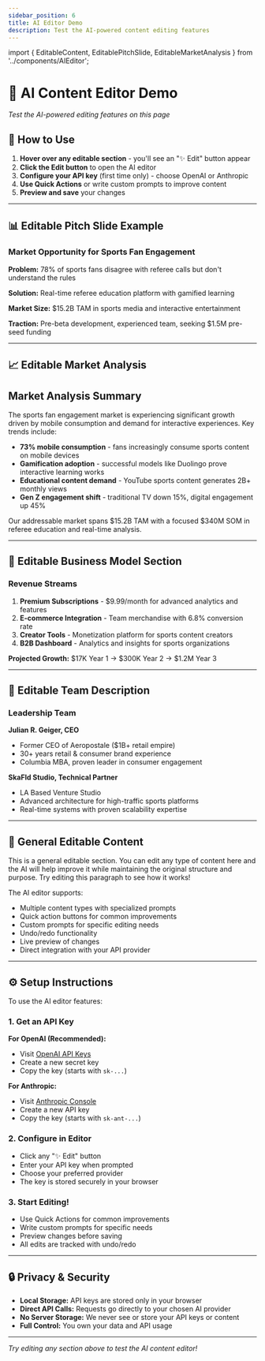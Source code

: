 ```yaml
---
sidebar_position: 6
title: AI Editor Demo
description: Test the AI-powered content editing features
---
```


import { EditableContent, EditablePitchSlide, EditableMarketAnalysis } from '../components/AIEditor';

# 🤖 AI Content Editor Demo

*Test the AI-powered editing features on this page*

## 🚀 How to Use

1. **Hover over any editable section** - you'll see an "✨ Edit" button appear
2. **Click the Edit button** to open the AI editor
3. **Configure your API key** (first time only) - choose OpenAI or Anthropic
4. **Use Quick Actions** or write custom prompts to improve content
5. **Preview and save** your changes

---

## 📊 Editable Pitch Slide Example

<EditablePitchSlide>

### Market Opportunity for Sports Fan Engagement

**Problem:** 78% of sports fans disagree with referee calls but don't understand the rules

**Solution:** Real-time referee education platform with gamified learning

**Market Size:** $15.2B TAM in sports media and interactive entertainment

**Traction:** Pre-beta development, experienced team, seeking $1.5M pre-seed funding

</EditablePitchSlide>

---

## 📈 Editable Market Analysis

<EditableMarketAnalysis>

## Market Analysis Summary

The sports fan engagement market is experiencing significant growth driven by mobile consumption and demand for interactive experiences. Key trends include:

- **73% mobile consumption** - fans increasingly consume sports content on mobile devices
- **Gamification adoption** - successful models like Duolingo prove interactive learning works
- **Educational content demand** - YouTube sports content generates 2B+ monthly views
- **Gen Z engagement shift** - traditional TV down 15%, digital engagement up 45%

Our addressable market spans $15.2B TAM with a focused $340M SOM in referee education and real-time analysis.

</EditableMarketAnalysis>

---

## 💼 Editable Business Model Section

<EditableContent contentType="business_model" title="Edit Business Model">

### Revenue Streams

1. **Premium Subscriptions** - $9.99/month for advanced analytics and features
2. **E-commerce Integration** - Team merchandise with 6.8% conversion rate
3. **Creator Tools** - Monetization platform for sports content creators
4. **B2B Dashboard** - Analytics and insights for sports organizations

**Projected Growth:** $17K Year 1 → $300K Year 2 → $1.2M Year 3

</EditableContent>

---

## 👥 Editable Team Description

<EditableContent contentType="team_description" title="Edit Team Description">

### Leadership Team

**Julian R. Geiger, CEO**
- Former CEO of Aeropostale ($1B+ retail empire)
- 30+ years retail & consumer brand experience
- Columbia MBA, proven leader in consumer engagement

**SkaFld Studio, Technical Partner**
- LA Based Venture Studio
- Advanced architecture for high-traffic sports platforms
- Real-time systems with proven scalability expertise

</EditableContent>

---

## 🎯 General Editable Content

<EditableContent>

This is a general editable section. You can edit any type of content here and the AI will help improve it while maintaining the original structure and purpose. Try editing this paragraph to see how it works!

The AI editor supports:
- Multiple content types with specialized prompts
- Quick action buttons for common improvements  
- Custom prompts for specific editing needs
- Undo/redo functionality
- Live preview of changes
- Direct integration with your API provider

</EditableContent>

---

## ⚙️ Setup Instructions

To use the AI editor features:

### 1. Get an API Key

**For OpenAI (Recommended):**
- Visit [OpenAI API Keys](https://platform.openai.com/api-keys)
- Create a new secret key
- Copy the key (starts with `sk-...`)

**For Anthropic:**
- Visit [Anthropic Console](https://console.anthropic.com/)
- Create a new API key
- Copy the key (starts with `sk-ant-...`)

### 2. Configure in Editor

- Click any "✨ Edit" button
- Enter your API key when prompted
- Choose your preferred provider
- The key is stored securely in your browser

### 3. Start Editing!

- Use Quick Actions for common improvements
- Write custom prompts for specific needs
- Preview changes before saving
- All edits are tracked with undo/redo

---

## 🔒 Privacy & Security

- **Local Storage:** API keys are stored only in your browser
- **Direct API Calls:** Requests go directly to your chosen AI provider
- **No Server Storage:** We never see or store your API keys or content
- **Full Control:** You own your data and API usage

---

*Try editing any section above to test the AI content editor!*

